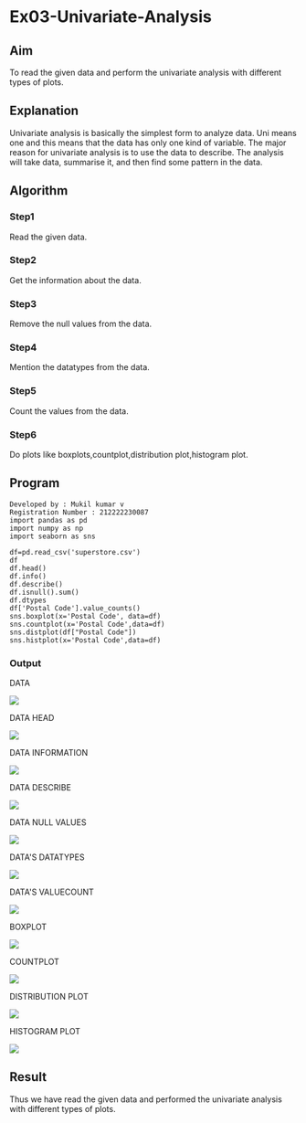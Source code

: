# Ex03-Univariate-Analysis
## Aim
To read the given data and perform the univariate analysis with different types of plots.
## Explanation
Univariate analysis is basically the simplest form to analyze data. Uni means one and this means that the data has only one kind of variable. The major reason for univariate analysis is to use the data to describe. The analysis will take data, summarise it, and then find some pattern in the data.
## Algorithm

### Step1
Read the given data.
### Step2
Get the information about the data.    
### Step3
Remove the null values from the data.
### Step4
Mention the datatypes from the data.
### Step5
Count the values from the data.
### Step6
Do plots like boxplots,countplot,distribution plot,histogram plot.
    
## Program
```
Developed by : Mukil kumar v
Registration Number : 212222230087
import pandas as pd
import numpy as np
import seaborn as sns

df=pd.read_csv('superstore.csv')
df
df.head()
df.info()
df.describe()
df.isnull().sum()
df.dtypes
df['Postal Code'].value_counts()
sns.boxplot(x='Postal Code', data=df)
sns.countplot(x='Postal Code',data=df)
sns.distplot(df["Postal Code"])
sns.histplot(x='Postal Code',data=df)
```
### Output

DATA

![](./1.png)
 
DATA HEAD

![](./2.png)

DATA INFORMATION

![](./3.png)

DATA DESCRIBE

![](./4.png)

DATA NULL VALUES

![](./5.png)

DATA'S DATATYPES

![](./6.png)

DATA'S VALUECOUNT

![](./7.png)

BOXPLOT

![](./8.png)

COUNTPLOT

![](./9.png)

DISTRIBUTION PLOT

![](./10.png)

HISTOGRAM PLOT

![](./11.png)
## Result
Thus we have read the given data and performed the univariate analysis with different types of plots.





    
